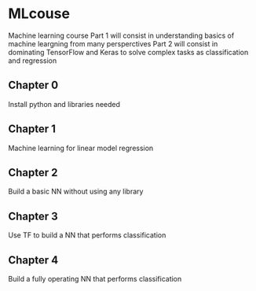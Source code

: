 # MLcouse

Machine learning course
Part 1 will consist in understanding basics of machine leargning from many persperctives
Part 2 will consist in dominating TensorFlow and Keras to solve complex tasks as classification and regression

## Chapter 0
Install python and libraries needed

## Chapter 1
Machine learning for linear model regression

## Chapter 2
Build a basic NN without using any library

## Chapter 3
Use TF to build a NN that performs classification

## Chapter 4
Build a fully operating NN that performs classification